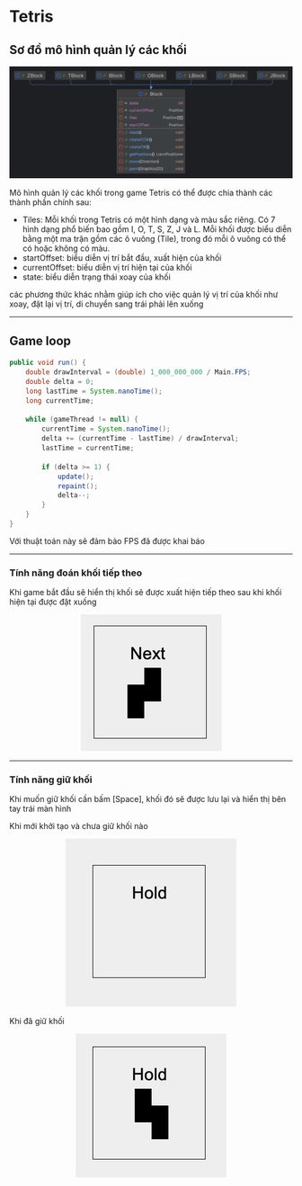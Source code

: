 # Tetris

## Sơ đồ mô hình quản lý các khối

<div style="text-align:center">
  <img src="img/tetris_block.png"  alt="block class"/>
</div>

Mô hình quản lý các khối trong game Tetris có thể được chia thành các thành phần chính sau:

- Tiles: Mỗi khối trong Tetris có một hình dạng và màu sắc riêng.
  Có 7 hình dạng phổ biến bao gồm I, O, T, S, Z, J và L.
  Mỗi khối được biểu diễn bằng một ma trận gồm các ô vuông (Tile),
  trong đó mỗi ô vuông có thể có hoặc không có màu.
- startOffset: biểu diễn vị trí bắt đầu, xuất hiện của khối
- currentOffset: biểu diễn vị trí hiện tại của khối
- state: biểu diễn trạng thái xoay của khối

các phương thức khác nhằm giúp ích cho việc quản lý vị trí của khối như xoay,
đặt lại vị trí, di chuyển sang trái phải lên xuống

---

## Game loop

```java
public void run() {
    double drawInterval = (double) 1_000_000_000 / Main.FPS;
    double delta = 0;
    long lastTime = System.nanoTime();
    long currentTime;

    while (gameThread != null) {
        currentTime = System.nanoTime();
        delta += (currentTime - lastTime) / drawInterval;
        lastTime = currentTime;

        if (delta >= 1) {
            update();
            repaint();
            delta--;
        }
    }
}
```

Với thuật toán này sẽ đảm bảo FPS đã được khai báo

---

### Tính năng đoán khối tiếp theo

Khi game bắt đầu sẽ hiển thị khối sẽ được xuất hiện tiếp theo sau khi khối hiện tại được đặt xuống

<div style="text-align:center">
  <img src="img/next block.png"  alt="next block"/>
</div>

---

### Tính năng giữ khối

Khi muốn giữ khối cần bấm [Space],
khối đó sẽ được lưu lại và hiển thị bên tay trái màn hình

Khi mới khởi tạo và chưa giữ khối nào

<div style="text-align:center">
  <img src="img/hold block when init.png"  alt="hold block when init"/>
</div>

Khi đã giữ khối

<div style="text-align:center">
  <img src="img/hold block when active.png"  alt="hold block when active"/>
</div>
